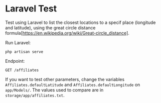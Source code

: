 # Laravel Test

Test using Laravel to list the closest locations to a specif place (longitude and latitude), using the great circle distance formula[https://en.wikipedia.org/wiki/Great-circle_distance].

Run Laravel:
```
php artisan serve
```

Endpoint:
```
GET /affiliates
```

If you want to test other parameters, change the variables `Affiliates.defaultLatitude` and `Affiliates.defaultLongitude` on `app/Models/`. The values used to compare are in `storage/app/affiliates.txt`.
